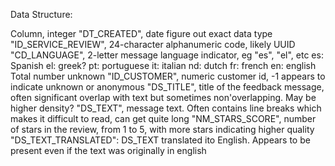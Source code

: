 Data Structure:

Column, integer
"DT_CREATED", date  figure out exact data type
"ID_SERVICE_REVIEW", 24-character alphanumeric code, likely UUID
"CD_LANGUAGE", 2-letter message language indicator, eg "es", "el", etc
    es: Spanish
    el: greek?
    pt: portuguese
    it: italian
    nd: dutch
    fr: french
    en: english
    Total number unknown
"ID_CUSTOMER", numeric customer id, -1 appears to indicate unknown or anonymous
"DS_TITLE", title of the feedback message, often significant overlap with text but sometimes non'overlapping. May be higher density?
"DS_TEXT", message text. Often contains line breaks which makes it difficult to read, can get quite long
"NM_STARS_SCORE", number of stars in the review, from 1 to 5, with more stars indicating higher quality
"DS_TEXT_TRANSLATED": DS_TEXT translated ito English. Appears to be present even if the text was originally in english 